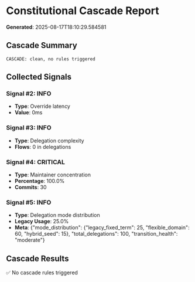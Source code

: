 # Constitutional Cascade Report

**Generated**: 2025-08-17T18:10:29.584581

## Cascade Summary

```
CASCADE: clean, no rules triggered
```

## Collected Signals

### Signal #2: INFO

- **Type**: Override latency
- **Value**: 0ms

### Signal #3: INFO

- **Type**: Delegation complexity
- **Flows**: 0 in delegations

### Signal #4: CRITICAL

- **Type**: Maintainer concentration
- **Percentage**: 100.0%
- **Commits**: 30

### Signal #5: INFO

- **Type**: Delegation mode distribution
- **Legacy Usage**: 25.0%
- **Meta**: {"mode_distribution": {"legacy_fixed_term": 25, "flexible_domain": 60, "hybrid_seed": 15}, "total_delegations": 100, "transition_health": "moderate"}

## Cascade Results

✅ No cascade rules triggered
